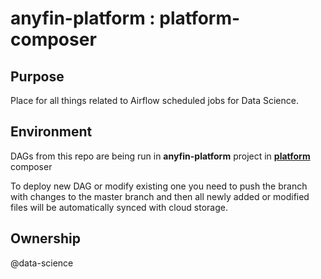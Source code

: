 # anyfin-platform : platform-composer

## Purpose
Place for all things related to Airflow scheduled jobs for Data Science. 

## Environment
DAGs from this repo are being run in **anyfin-platform** project in [**platform**](https://69b935f9e28040a89fab2aa7a8e895df-dot-europe-west1.composer.googleusercontent.com/home) composer

To deploy new DAG or modify existing one you need to push the branch with changes to the master branch and then all newly added or modified files will be automatically synced with cloud storage. 

## Ownership
@data-science


